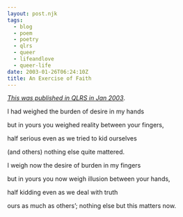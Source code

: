 ```yaml
---
layout: post.njk
tags: 
  - blog
  - poem
  - poetry
  - qlrs
  - queer
  - lifeandlove
  - queer-life
date: 2003-01-26T06:24:10Z
title: An Exercise of Faith
---
```


[_This was published in QLRS in Jan 2003_](http://www.qlrs.com/poem.asp?id=269).

I had weighed the burden of desire in my hands

but in yours you weighed reality between your fingers,

half serious even as we tried to kid ourselves

(and others) nothing else quite mattered.

I weigh now the desire of burden in my fingers

but in yours you now weigh illusion between your hands,

half kidding even as we deal with truth

ours as much as others’; nothing else but this matters now.
